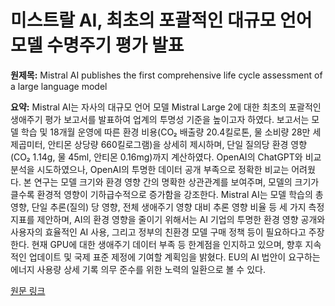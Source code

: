 # 미스트랄 AI, 최초의 포괄적인 대규모 언어 모델 수명주기 평가 발표

**원제목:** Mistral AI publishes the first comprehensive life cycle assessment of a large language model

**요약:** Mistral AI는 자사의 대규모 언어 모델 Mistral Large 2에 대한 최초의 포괄적인 생애주기 평가 보고서를 발표하여 업계의 투명성 기준을 높이고자 하였다.  보고서는 모델 학습 및 18개월 운영에 따른 환경 비용(CO₂ 배출량 20.4킬로톤, 물 소비량 28만 세제곱미터, 안티몬 상당량 660킬로그램)을 상세히 제시하며,  단일 질의당 환경 영향(CO₂ 1.14g, 물 45ml, 안티몬 0.16mg)까지 계산하였다.  OpenAI의 ChatGPT와 비교 분석을 시도하였으나, OpenAI의 투명한 데이터 공개 부족으로 정확한 비교는 어려웠다.  본 연구는 모델 크기와 환경 영향 간의 명확한 상관관계를 보여주며,  모델의 크기가 클수록 환경적 영향이 기하급수적으로 증가함을 강조한다.  Mistral AI는 모델 학습의 총 영향,  단일 추론(질의) 당 영향,  전체 생애주기 영향 대비 추론 영향 비율 등 세 가지 측정 지표를 제안하며,  AI의 환경 영향을 줄이기 위해서는 AI 기업의 투명한 환경 영향 공개와 사용자의 효율적인 AI 사용,  그리고 정부의 친환경 모델 구매 정책 등이 필요하다고 주장한다.  현재 GPU에 대한 생애주기 데이터 부족 등 한계점을 인지하고 있으며, 향후 지속적인 업데이트 및 국제 표준 제정에 기여할 계획임을 밝혔다.  EU의 AI 법안이 요구하는 에너지 사용량 상세 기록 의무 준수를 위한 노력의 일환으로 볼 수 있다.

[원문 링크](https://the-decoder.com/mistral-ai-publishes-the-first-comprehensive-life-cycle-assessment-of-a-large-language-model/)
